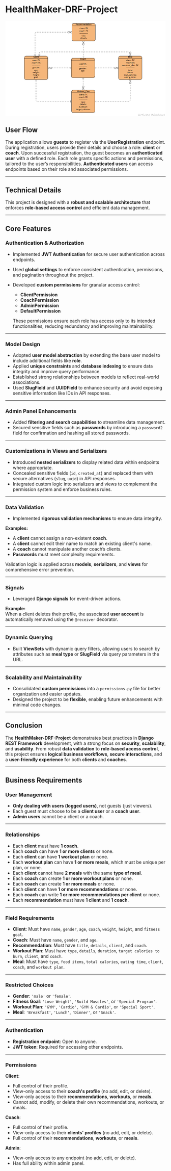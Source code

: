 # **HealthMaker-DRF-Project**

![ERD of HealthMaker](ERD%20(HealthMaker).png)


## **User Flow**
The application allows **guests** to register via the **UserRegistration** endpoint. During registration, users provide their details and choose a role: **client** or **coach**. Upon successful registration, the guest becomes an **authenticated user** with a defined role. Each role grants specific actions and permissions, tailored to the user’s responsibilities. **Authenticated users** can access endpoints based on their role and associated permissions.

---

## **Technical Details**
This project is designed with a **robust and scalable architecture** that enforces **role-based access control** and efficient data management.

---

## **Core Features**

### **Authentication & Authorization**
- Implemented **JWT Authentication** for secure user authentication across endpoints.
- Used **global settings** to enforce consistent authentication, permissions, and pagination throughout the project.
- Developed **custom permissions** for granular access control:
  - **ClientPermission**
  - **CoachPermission**
  - **AdminPermission**
  - **DefaultPermission**

  These permissions ensure each role has access only to its intended functionalities, reducing redundancy and improving maintainability.

---

### **Model Design**
- Adopted **user model abstraction** by extending the base user model to include additional fields like **role**.
- Applied **unique constraints** and **database indexing** to ensure data integrity and improve query performance.
- Established strong relationships between models to reflect real-world associations.
- Used **SlugField** and **UUIDField** to enhance security and avoid exposing sensitive information like IDs in API responses.

---

### **Admin Panel Enhancements**
- Added **filtering and search capabilities** to streamline data management.
- Secured sensitive fields such as **passwords** by introducing a `password2` field for confirmation and hashing all stored passwords.

---

### **Customizations in Views and Serializers**
- Introduced **nested serializers** to display related data within endpoints where appropriate.
- Concealed sensitive fields (`id`, `created_at`) and replaced them with secure alternatives (`slug`, `uuid`) in API responses.
- Integrated custom logic into serializers and views to complement the permission system and enforce business rules.

---

### **Data Validation**
- Implemented **rigorous validation mechanisms** to ensure data integrity.

**Examples:**
- A **client** cannot assign a non-existent **coach**.
- A **client** cannot edit their name to match an existing client's name.
- A **coach** cannot manipulate another coach’s clients.
- **Passwords** must meet complexity requirements.

Validation logic is applied across **models**, **serializers**, and **views** for comprehensive error prevention.

---

### **Signals**
- Leveraged **Django signals** for event-driven actions.

**Example:**  
When a client deletes their profile, the associated **user account** is automatically removed using the `@receiver` decorator.

---

### **Dynamic Querying**
- Built **ViewSets** with dynamic query filters, allowing users to search by attributes such as **meal type** or **SlugField** via query parameters in the URL.

---

### **Scalability and Maintainability**
- Consolidated **custom permissions** into a `permissions.py` file for better organization and easier updates.
- Designed the project to be **flexible**, enabling future enhancements with minimal code changes.

---

## **Conclusion**
The **HealthMaker-DRF-Project** demonstrates best practices in **Django REST Framework** development, with a strong focus on **security**, **scalability**, and **usability**. From robust **data validation** to **role-based access control**, this project ensures **logical business workflows**, **secure interactions**, and a **user-friendly experience** for both **clients** and **coaches**.

---

## **Business Requirements**

### **User Management**
- **Only dealing with users (logged users)**, not guests (just viewers).
- Each guest must choose to be a **client user** or a **coach user**.
- **Admin users** cannot be a client or a coach.

---

### **Relationships**
- Each **client** must have **1 coach**.  
- Each **coach** can have **1 or more clients** or none.  
- Each **client** can have **1 workout plan** or none.  
- Each **workout plan** can have **1 or more meals**, which must be unique per plan, or none.  
- Each **client** cannot have **2 meals** with the same **type of meal**.  
- Each **coach** can create **1 or more workout plans** or none.  
- Each **coach** can create **1 or more meals** or none.  
- Each **client** can have **1 or more recommendations** or none.  
- Each **coach** can write **1 or more recommendations per client** or none.  
- Each **recommendation** must have **1 client** and **1 coach**.

---

### **Field Requirements**
- **Client**: Must have `name`, `gender`, `age`, `coach`, `weight`, `height`, and `fitness goal`.
- **Coach**: Must have `name`, `gender`, and `age`.
- **Recommendation**: Must have `title`, `details`, `client`, and `coach`.
- **Workout Plan**: Must have `type`, `details`, `duration`, `target calories to burn`, `client`, and `coach`.
- **Meal**: Must have `type`, `food items`, `total calories`, `eating time`, `client`, `coach`, and `workout plan`.

---

### **Restricted Choices**
- **Gender**: `'male'` or `'female'`.  
- **Fitness Goal**: `'Lose Weight'`, `'Build Muscles'`, or `'Special Program'`.  
- **Workout Plan**: `'GYM'`, `'Cardio'`, `'GYM & Cardio'`, or `'Special Sport'`.  
- **Meal**: `'Breakfast'`, `'Lunch'`, `'Dinner'`, or `'Snack'`.

---

### **Authentication**
- **Registration endpoint**: Open to anyone.
- **JWT token**: Required for accessing other endpoints.

---

### **Permissions**

**Client**:  
- Full control of their profile.  
- View-only access to their **coach's profile** (no add, edit, or delete).  
- View-only access to their **recommendations**, **workouts**, or **meals**.  
- Cannot add, modify, or delete their own recommendations, workouts, or meals.

**Coach**:  
- Full control of their profile.  
- View-only access to their **clients' profiles** (no add, edit, or delete).  
- Full control of their **recommendations**, **workouts**, or **meals**.

**Admin**:  
- View-only access to any endpoint (no add, edit, or delete).
- Has full ability within admin panel.
